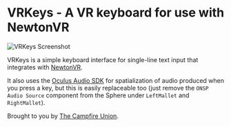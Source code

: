 # VRKeys - A VR keyboard for use with NewtonVR

![VRKeys Screenshot](https://github.com/campfireunion/VRKeys/blob/master/Textures/vrkeys-screenshot.png?raw=true)

VRKeys is a simple keyboard interface for single-line text input that integrates with [NewtonVR](https://github.com/TomorrowTodayLabs/NewtonVR).

It also uses the [Oculus Audio SDK](https://developer.oculus.com/downloads/package/oculus-audio-sdk-plugins/) for spatialization of audio produced when you press a key, but this is easily replaceable too (just remove the `ONSP Audio Source` component from the Sphere under `LeftMallet` and `RightMallet`).

Brought to you by [The Campfire Union](https://www.campfireunion.com/).

